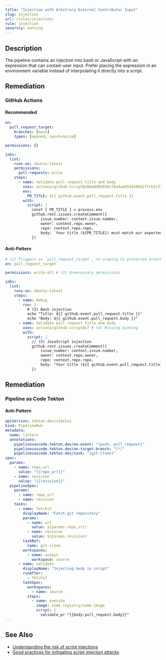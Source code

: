 ```yaml
---
title: "Injection with Arbitrary External Contributor Input"
slug: injection
url: /rules/injection/
rule: injection
severity: warning
---
```


## Description

The pipeline contains an injection into bash or JavaScript with an expression that can contain user input. Prefer placing the expression in an environment variable instead of interpolating it directly into a script.

## Remediation

### GitHub Actions

#### Recommended

```yaml
on:
  pull_request_target:
    branches: [main]
    types: [opened, synchronize]

permissions: {}

jobs:
  lint:
    runs-on: ubuntu-latest
    permissions:
      pull-requests: write
    steps:
      - name: Validate pull request title and body
        uses: actions/github-script@v60a0d83039c74a4aee543508d2ffcb1c3799cdea # v7.0.1
        env:
          PR_TITLE: ${{ github.event.pull_request.title }}
        with:
          script: |
            const { PR_TITLE } = process.env
            github.rest.issues.createComment({
                issue_number: context.issue.number,
                owner: context.repo.owner,
                repo: context.repo.repo,
                body: `Your title (${PR_TITLE}) must match our expected format ("BUG: Fix this now!!!").`
            })
```

#### Anti-Pattern

```yaml
# (1) Triggers on `pull_request_target`, no scoping to protected branch, no scoping to selected events
on: pull_request_target

permissions: write-all # (2) Unnecessary permissions

jobs:
  lint:
    runs-on: ubuntu-latest
    steps:
      - name: Debug
        run: |
          # (3) Bash injection
          echo "Title: ${{ github.event.pull_request.title }}"
          echo "Body: ${{ github.event.pull_request.body }}"
      - name: Validate pull request title and body
        uses: actions/github-script@v7 # (4) Missing pinning
        with:
          script: |
            // (5) JavaScript injection
            github.rest.issues.createComment({
                issue_number: context.issue.number,
                owner: context.repo.owner,
                repo: context.repo.repo,
                body: "Your title (${{ github.event.pull_request.title}}) must match the expected format."
            })
```

## Remediation

### Pipeline as Code Tekton

#### Anti-Pattern
```yaml
apiVersion: tekton.dev/v1beta1
kind: PipelineRun
metadata:
  name: linters
  annotations:
    pipelinesascode.tekton.dev/on-event: "[push, pull_request]"
    pipelinesascode.tekton.dev/on-target-branch: "[*]"
    pipelinesascode.tekton.dev/task: "[git-clone]"
spec:
  params:
    - name: repo_url
      value: "{{repo_url}}"
    - name: revision
      value: "{{revision}}"
  pipelineSpec:
    params:
      - name: repo_url
      - name: revision
    tasks:
      - name: fetchit
        displayName: "Fetch git repository"
        params:
          - name: url
            value: $(params.repo_url)
          - name: revision
            value: $(params.revision)
        taskRef:
          name: git-clone
        workspaces:
          - name: output
            workspace: source
      - name: validate
        displayName: "Injecting body in script"
        runAfter:
          - fetchit
        taskSpec:
          workspaces:
            - name: source
          steps:
            - name: execute
              image: some.registry/some-image
              script: |
                validate_pr "{{body.pull_request.body}}"
...
```

## See Also
- [Understanding the risk of script injections](https://docs.github.com/en/actions/security-guides/security-hardening-for-github-actions#understanding-the-risk-of-script-injections)
- [Good practices for mitigating script injection attacks](https://docs.github.com/en/actions/security-guides/security-hardening-for-github-actions#good-practices-for-mitigating-script-injection-attacks)
